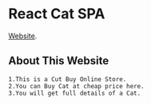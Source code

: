 # React Cat SPA

[Website](https://keen-spence-31fd1d.netlify.app/).

## About This Website
    1.This is a Cut Buy Online Store.
    2.You can Buy Cat at cheap price here.
    3.You will get full details of a Cat.